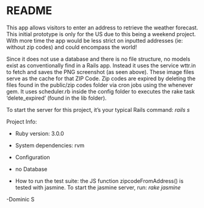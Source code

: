 # README
This app allows visitors to enter an address to retrieve the weather forecast. This initial prototype is only for the US due to this being a weekend project. With more time the app would be less strict on inputted addresses (ie: without zip codes) and could encompass the world!

Since it does not use a database and there is no file structure, no models exist as conventionally find in a Rails app. Instead it uses the service wttr.in to fetch and saves the PNG screenshot (as seen above). These image files serve as the cache for that ZIP Code. Zip codes are expired by deleting the files found in the public/zip codes folder via cron jobs using the whenever gem. It uses scheduler.rb inside the config folder to executes the rake task ‘delete_expired’ (found in the lib folder).

To start the server for this project, it’s your typical Rails command:
_rails s_

Project Info: 
* Ruby version: 3.0.0

* System dependencies: rvm

* Configuration

* no Database 

* How to run the test suite: the JS function zipcodeFromAddress() is tested with jasmine. To start the jasmine server, run:
_rake jasmine_
  
-Dominic S
